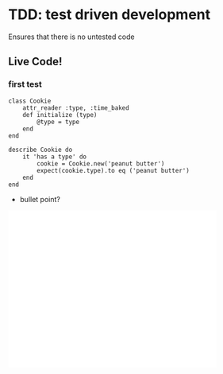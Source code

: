 # TDD: test driven development
Ensures that there is no untested code

## Live Code!

### first test	
```lang-ruby
class Cookie
	attr_reader :type, :time_baked
	def initialize (type)
		@type = type
	end
end
```

```
describe Cookie do
	it 'has a type' do
		cookie = Cookie.new('peanut butter')
		expect(cookie.type).to eq ('peanut butter')
	end
end
```
* bullet point?
<div class="flex-video widescreen">
<iframe width="420" height="315" src="//www.youtube.com/embed/-sSyakmt_LU" frameborder="0" allowfullscreen></iframe>
</div>